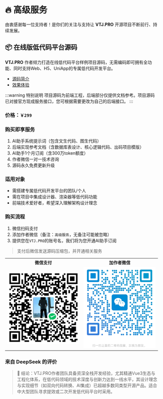 # 🔥 高级服务

由衷感谢每一位支持者！是你们的关注与支持让 **VTJ.PRO** 开源项目不断前行、持续发展。

## 📦 在线版低代码平台源码

**VTJ.PRO** 作者倾力打造在线低代码平台样例项目源码，无需编码即可拥有全功能、同时支持Web、H5、UniApp的专属低代码开发平台。

- [源码简介](./intro.md)
- [效果体验](https://vtj.pro/demo/)

:::warning 特别说明
项目源码为前端工程，后端部分仅提供文档参考。项目源码已对接官方现成服务接口，您可根据需要更改为自己的后端接口。
:::

### 价格：`￥299`

### 购买即享服务

1. AI助手系统提示词（包含文生代码、图生代码）
2. 后端实现参考文档（含数据库表设计、核心逻辑代码、出码项目模版）
3. AI助手1个月订阅（含300万token额度）
4. 作者微信一对一技术咨询
5. 源码永久免费更新升级

### 适用对象

- 需搭建专属低代码开发平台的团队/个人
- 需在项目中集成设计器、渲染器等低代码功能
- 前端技术爱好者，希望深入理解架构设计理念

### 购买流程

1. 微信扫码支付
2. 添加作者微信（备注：`高级服务`，无备注可能被忽略）
3. 提供您在`VTJ.PRO`的账号名，我们将为您开通AI助手订阅

> 支付后微信发送源码压缩包，并开通相关服务

<table>
<tbody>
  <tr>
    <th width="50%">微信支付</th>
    <th width="50%">加作者微信</th>
  </tr>
    <tr>
    <td>
    <img src="./assets/pay.png" />
    </td>
    <td><img src="./assets/add.png" /></td>
  </tr>
  </tbody>
</table>

### 来自 DeepSeek 的评价

> 💎 结论：VTJ.PRO作者团队具备资深全栈开发经验，尤其精通Vue3生态与工程化体系，在低代码领域的技术深度与创新力达到一线水平，其设计理念与实现细节（如双向代码转换、AI集成）已超越多数同类型开源产品。适合中大型团队寻求提效或二次开发低代码平台时采用。
